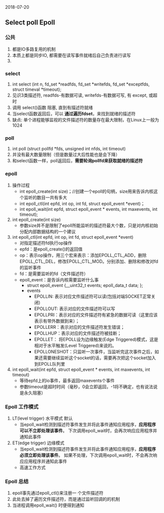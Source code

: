 2018-07-20

## Select poll Epoll

### 公共
1. 都是IO多路复用的机制
2. 本质上都是同步IO, 都需要在读写事件就绪后自己负责进行读写
3. 

### select
1. int select (int n, fd_set *readfds, fd_set *writefds, fd_set *exceptfds, struct timeval *timeout);
2. 见识3类描述符, readfds-有数据可读, writefds-有数据可写, 有 except, 或超时
3. 调用 select()函数 阻塞, 直到有描述符就绪
4. 当select函数返回后，可以 **通过遍历fdset**，来找到就绪的描述符
5. 缺点: 单个进程能够监视的文件描述符的数量存在最大限制，在Linux上一般为1024

### poll
1. int poll (struct pollfd *fds, unsigned int nfds, int timeout)
2. 并没有最大数量限制（但是数量过大后性能也是会下降）
3. 和select函数一样，poll返回后，**需要轮询pollfd来获取就绪的描述符**


### epoll
1. 操作过程
    - int epoll_create(int size)；//创建一个epoll的句柄，size用来告诉内核这个监听的数目一共有多大
    - int epoll_ctl(int epfd, int op, int fd, struct epoll_event *event)；
    - int epoll_wait(int epfd, struct epoll_event * events, int maxevents, int timeout);
2. int epoll_create(int size)
    - 参数size并不是限制了epoll所能监听的描述符最大个数，只是对内核初始分配内部数据结构的一个建议
3. int epoll_ctl(int epfd, int op, int fd, struct epoll_event *event)
    - 对指定描述符fd执行op操作
    - epfd：是epoll_create()的返回值
    - op：表示op操作，用三个宏来表示：添加EPOLL_CTL_ADD，删除EPOLL_CTL_DEL，修改EPOLL_CTL_MOD。分别添加、删除和修改对fd的监听事件
    - fd：是需要监听的fd（文件描述符）
    - epoll_event：是告诉内核需要监听什么事
        - struct epoll_event {__uint32_t events;  epoll_data_t data; };
        - events
            - EPOLLIN: 表示对应文件描述符可以读(包括对端SOCKET正常关闭)
            - EPOLLOUT: 表示对应的文件描述符可以写
            - EPOLLPRI：表示对应的文件描述符有紧急的数据可读（这里应该表示有带外数据到来）；
            - EPOLLERR：表示对应的文件描述符发生错误；
            - EPOLLHUP：表示对应的文件描述符被挂断；
            - EPOLLET： 将EPOLL设为边缘触发(Edge Triggered)模式，这是相对于水平触发(Level Triggered)来说的。
            - EPOLLONESHOT：只监听一次事件，当监听完这次事件之后，如果还需要继续监听这个socket的话，需要再次把这个socket加入到EPOLL队列里
4. int epoll_wait(int epfd, struct epoll_event * events, int maxevents, int timeout)
    - 等待epfd上的io事件，最多返回maxevents个事件
    - 参数timeout是超时时间（毫秒，0会立即返回，-1将不确定，也有说法说是永久阻塞）
    
### Epoll 工作模式
1. LT(level trigger) 水平模式 默认
    - 当epoll_wait检测到描述符事件发生并将此事件通知应用程序，**应用程序可以不立即处理该事件**。
        下次调用epoll_wait时，会再次响应应用程序并通知此事件
2. ET(edge trigger) 边缘模式 
    - 当epoll_wait检测到描述符事件发生并将此事件通知应用程序，**应用程序必须立即处理该事件**。
        如果不处理，下次调用epoll_wait时，不会再次响应应用程序并通知此事件
    - 高速工作方式
    
### Epoll 总结
1. epoll事先通过epoll_ctl()来注册一 个文件描述符
2. 此处去掉了遍历文件描述符，而是通过监听回调的的机制
3. 当进程调用epoll_wait() 时便得到通知